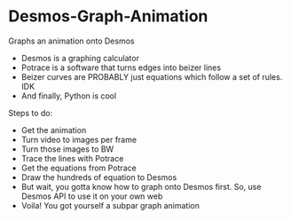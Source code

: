 # Desmos-Graph-Animation
Graphs an animation onto Desmos
- Desmos is a graphing calculator
- Potrace is a software that turns edges into beizer lines
- Beizer curves are PROBABLY just equations which follow a set of rules. IDK
- And finally, Python is cool

Steps to do:
- Get the animation
- Turn video to images per frame
- Turn those images to BW
- Trace the lines with Potrace
- Get the equations from Potrace
- Draw the hundreds of equation to Desmos
- But wait, you gotta know how to graph onto Desmos first. So, use Desmos API to use it on your own web
- Voila! You got yourself a subpar graph animation
